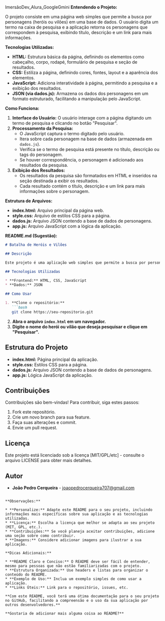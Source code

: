 ImersãoDev_Alura_GoogleGmini
**Entendendo o Projeto:** 

O projeto consiste em uma página web simples que permite a busca por personagens (heróis ou vilões) em uma base de dados. O usuário digita um termo na caixa de pesquisa e a aplicação retorna os personagens que correspondem à pesquisa, exibindo título, descrição e um link para mais informações.

**Tecnologias Utilizadas:**

* **HTML:** Estrutura básica da página, definindo os elementos como cabeçalho, corpo, rodapé, formulário de pesquisa e seção de resultados.
* **CSS:** Estiliza a página, definindo cores, fontes, layout e a aparência dos elementos.
* **JavaScript:** Adiciona interatividade à página, permitindo a pesquisa e a exibição dos resultados.
* **JSON (via dados.js):** Armazena os dados dos personagens em um formato estruturado, facilitando a manipulação pelo JavaScript.

**Como Funciona:**

1. **Interface do Usuário:** O usuário interage com a página digitando um termo de pesquisa e clicando no botão "Pesquisar".
2. **Processamento da Pesquisa:**
   * O JavaScript captura o termo digitado pelo usuário.
   * Itera sobre cada personagem na base de dados (armazenada em `dados.js`).
   * Verifica se o termo de pesquisa está presente no título, descrição ou tags do personagem.
   * Se houver correspondência, o personagem é adicionado aos resultados da pesquisa.
3. **Exibição dos Resultados:**
   * Os resultados da pesquisa são formatados em HTML e inseridos na seção destinada a exibir os resultados.
   * Cada resultado contém o título, descrição e um link para mais informações sobre o personagem.

**Estrutura de Arquivos:**

* **index.html:** Arquivo principal da página web.
* **style.css:** Arquivo de estilos CSS para a página.
* **dados.js:** Arquivo JSON contendo a base de dados de personagens.
* **app.js:** Arquivo JavaScript com a lógica da aplicação.

**README.md (Sugestão):**

```markdown
# Batalha de Heróis e Vilões

## Descrição

Este projeto é uma aplicação web simples que permite a busca por personagens de um universo fictício. O usuário pode pesquisar por nome, descrição ou tags relacionadas ao personagem.

## Tecnologias Utilizadas

* **Frontend:** HTML, CSS, JavaScript
* **Dados:** JSON

## Como Usar

1. **Clone o repositório:**
   ```bash
   git clone https://seu-repositorio.git
   ```
2. **Abra o arquivo `index.html` em um navegador.**
3. **Digite o nome do herói ou vilão que deseja pesquisar e clique em "Pesquisar".**

## Estrutura do Projeto

* **index.html:** Página principal da aplicação.
* **style.css:** Estilos CSS para a página.
* **dados.js:** Arquivo JSON contendo a base de dados de personagens.
* **app.js:** Lógica JavaScript da aplicação.

## Contribuições

Contribuições são bem-vindas! Para contribuir, siga estes passos:

1. Fork este repositório.
2. Crie um novo branch para sua feature.
3. Faça suas alterações e commit.
4. Envie um pull request.

## Licença

Este projeto está licenciado sob a licença [MIT/GPL/etc] - consulte o arquivo LICENSE para obter mais detalhes.

## Autor

* **João Pedro Cerqueira** - joaopedrocerqueira707@gmail.com
```

**Observações:**

* **Personalize:** Adapte este README para o seu projeto, incluindo informações mais específicas sobre sua aplicação e as tecnologias utilizadas.
* **Licença:** Escolha a licença que melhor se adapta ao seu projeto (MIT, GPL, etc.).
* **Contribuições:** Se você planeja aceitar contribuições, adicione uma seção sobre como contribuir.
* **Imagens:** Considere adicionar imagens para ilustrar a sua aplicação.

**Dicas Adicionais:**

* **README Claro e Conciso:** O README deve ser fácil de entender, mesmo para pessoas que não estão familiarizadas com o projeto.
* **Estrutura Organizada:** Use headers e listas para organizar o conteúdo do README.
* **Exemplo de Uso:** Inclua um exemplo simples de como usar a aplicação.
* **Links Úteis:** Link para o repositório, issues, etc.

**Com este README, você terá uma ótima documentação para o seu projeto no GitHub, facilitando a compreensão e o uso da sua aplicação por outros desenvolvedores.**

**Gostaria de adicionar mais alguma coisa ao README?** 
